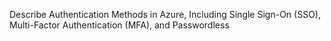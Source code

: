 Describe Authentication Methods in Azure, Including Single Sign-On (SSO), Multi-Factor Authentication (MFA), and Passwordless